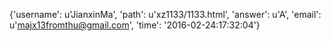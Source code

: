 {'username': u'JianxinMa', 'path': u'xz1133/1133.html', 'answer': u'A', 'email': u'majx13fromthu@gmail.com', 'time': '2016-02-24:17:32:04'}